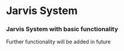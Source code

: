 # Jarvis System 

### Jarvis System with basic functionality
Further functionality will be added in future